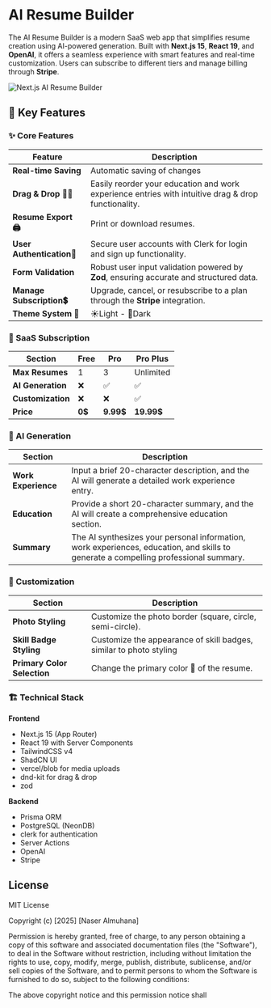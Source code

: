 # AI Resume Builder

The AI Resume Builder is a modern SaaS web app that simplifies resume creation using AI-powered generation. Built with **Next.js 15**, **React 19**, and **OpenAI**, it offers a seamless experience with smart features and real-time customization. Users can subscribe to different tiers and manage billing through **Stripe**.

<img src="/assets/screen.png" alt="Next.js AI Resume Builder" />

## 🌟 Key Features

### ✨ Core Features

| Feature                   | Description                                                                                         |
| ------------------------- | --------------------------------------------------------------------------------------------------- |
| **Real-time Saving**      | Automatic saving of changes                                                                         |
| **Drag & Drop 🫳🫴**      | Easily reorder your education and work experience entries with intuitive drag & drop functionality. |
| **Resume Export 🖨️**      | Print or download resumes.                                                                          |
| **User Authentication🔐** | Secure user accounts with Clerk for login and sign up functionality.                                |
| **Form Validation**       | Robust user input validation powered by **Zod**, ensuring accurate and structured data.             |
| **Manage Subscription💲** | Upgrade, cancel, or resubscribe to a plan through the **Stripe** integration.                       |
| **Theme System 🎨**       | ☀️Light - 🌚Dark                                                                                    |

### 🔐 SaaS Subscription

| Section           | Free   | Pro       | Pro Plus   |
| ----------------- | ------ | --------- | ---------- |
| **Max Resumes**   | 1      | 3         | Unlimited  |
| **AI Generation** | ❌     | ✅        | ✅         |
| **Customization** | ❌     | ❌        | ✅         |
| **Price**         | **0$** | **9.99$** | **19.99$** |

### 🔐 AI Generation

| Section             | Description                                                                                                                          |
| ------------------- | ------------------------------------------------------------------------------------------------------------------------------------ |
| **Work Experience** | Input a brief 20-character description, and the AI will generate a detailed work experience entry.                                   |
| **Education**       | Provide a short 20-character summary, and the AI will create a comprehensive education section.                                      |
| **Summary**         | The AI synthesizes your personal information, work experiences, education, and skills to generate a compelling professional summary. |

### 🔐 Customization

| Section                     | Description                                                        |
| --------------------------- | ------------------------------------------------------------------ |
| **Photo Styling**           | Customize the photo border (square, circle, semi-circle).          |
| **Skill Badge Styling**     | Customize the appearance of skill badges, similar to photo styling |
| **Primary Color Selection** | Change the primary color 🎨 of the resume.                         |

### 🏗️ Technical Stack

**Frontend**

- Next.js 15 (App Router)
- React 19 with Server Components
- TailwindCSS v4
- ShadCN UI
- vercel/blob for media uploads
- dnd-kit for drag & drop
- zod

**Backend**

- Prisma ORM
- PostgreSQL (NeonDB)
- clerk for authentication
- Server Actions
- OpenAI
- Stripe

## License

MIT License

Copyright (c) [2025] [Naser Almuhana]

Permission is hereby granted, free of charge, to any person obtaining a copy
of this software and associated documentation files (the "Software"), to deal
in the Software without restriction, including without limitation the rights
to use, copy, modify, merge, publish, distribute, sublicense, and/or sell
copies of the Software, and to permit persons to whom the Software is
furnished to do so, subject to the following conditions:

The above copyright notice and this permission notice shall
